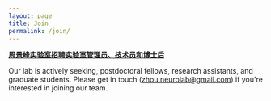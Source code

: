 ```yaml
---
layout: page
title: Join
permalink: /join/
---
```


**[周景峰实验室招聘实验室管理员、技术员和博士后](hiring.md)**

Our lab is actively seeking, postdoctoral fellows, research assistants, and graduate students. Please get in touch ([zhou.neurolab@gmail.com](zhou.neurolab@gmail.com)) if you're interested in joining our team.
